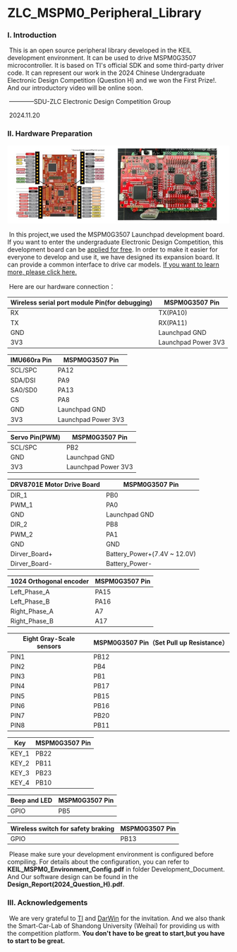# ZLC_MSPM0_Peripheral_Library
### Ⅰ. Introduction

​        This is an open source peripheral library developed in the KEIL development environment. It can be used to drive MSPM0G3507 microcontroller.  It is based on TI's official SDK and some third-party driver code. It can represent our work in the 2024 Chinese Undergraduate Electronic Design Competition (Question H) and we won the First Prize!. And our introductory video will be online soon.

​                                                                        ————SDU-ZLC Electronic Design Competition Group

​                                                                                                    2024.11.20

### Ⅱ. Hardware Preparation

![hardware](images/hardware.jpg) 

​       In this project,we used the MSPM0G3507 Launchpad development board. If you want to enter the undergraduate Electronic Design Competition, this development board can be [applied for free](https://www.nuedc-training.com.cn/index/evm/index_2024). In order to make it easier for everyone to develop and use it,  we have designed its expansion board. It can provide a common interface to drive car models. [If you want to learn more, please click here.](http://oshwhub.com/hurricanchen/zlc_-dian-sai-mspm0g3507-launchpad-kuo-zhan-ban)

​       Here are our hardware connection：

| Wireless serial port module Pin(for debugging) | MSPM0G3507 Pin      |
| ---------------------------------------------- | ------------------- |
| RX                                             | TX(PA10)            |
| TX                                             | RX(PA11)            |
| GND                                            | Launchpad GND       |
| 3V3                                            | Launchpad Power 3V3 |

| IMU660ra Pin | MSPM0G3507 Pin      |
| ------------ | ------------------- |
| SCL/SPC      | PA12                |
| SDA/DSI      | PA9                 |
| SA0/SD0      | PA13                |
| CS           | PA8                 |
| GND          | Launchpad GND       |
| 3V3          | Launchpad Power 3V3 |

| Servo Pin(PWM) | MSPM0G3507 Pin      |
| -------------- | ------------------- |
| SCL/SPC        | PB2                 |
| GND            | Launchpad GND       |
| 3V3            | Launchpad Power 3V3 |

| DRV8701E Motor Drive Board | MSPM0G3507 Pin               |
| -------------------------- | ---------------------------- |
| DIR_1                      | PB0                          |
| PWM_1                      | PA0                          |
| GND                        | Launchpad GND                |
| DIR_2                      | PB8                          |
| PWM_2                      | PA1                          |
| GND                        | GND                          |
| Dirver_Board+              | Battery_Power+(7.4V ~ 12.0V) |
| Dirver_Board-              | Battery_Power-               |

| 1024 Orthogonal encoder | MSPM0G3507 Pin |
| ----------------------- | -------------- |
| Left_Phase_A            | PA15           |
| Left_Phase_B            | PA16           |
| Right_Phase_A           | A7             |
| Right_Phase_B           | A17            |

| Eight Gray-Scale sensors | MSPM0G3507 Pin（Set Pull up Resistance） |
| ------------------------ | ---------------------------------------- |
| PIN1                     | PB12                                     |
| PIN2                     | PB4                                      |
| PIN3                     | PB1                                      |
| PIN4                     | PB17                                     |
| PIN5                     | PB15                                     |
| PIN6                     | PB16                                     |
| PIN7                     | PB20                                     |
| PIN8                     | PB11                                     |

| Key   | MSPM0G3507 Pin |
| ----- | -------------- |
| KEY_1 | PB22           |
| KEY_2 | PB11           |
| KEY_3 | PB23           |
| KEY_4 | PB10           |

| Beep and  LED | MSPM0G3507 Pin |
| ------------- | -------------- |
| GPIO          | PB5            |

| Wireless switch for safety braking | MSPM0G3507 Pin |
| ---------------------------------- | -------------- |
| GPIO                               | PB13           |

​         Please make sure your development environment is configured before compiling. For  details about the configuration, you can refer to **KEIL_MSPM0_Environment_Config.pdf** in folder Development_Document. And Our software design can be found in the **Design_Report(2024_Question_H).pdf**.

### Ⅲ. Acknowledgements

​          We are very grateful to [TI](https://www.ti.com.cn/) and [DarWin](https://darwinlearns.com/) for the invitation. And we also thank the Smart-Car-Lab of Shandong University (Weihai) for providing us with the competition platform. **You don't have to be great to start,but you have to start to be great.**

​                                                                                                                            
